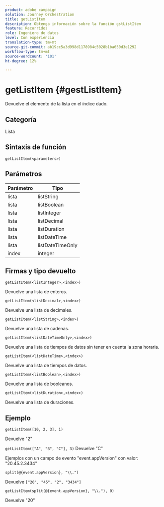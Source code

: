 ```yaml
---
product: adobe campaign
solution: Journey Orchestration
title: getListItem
description: Obtenga información sobre la función gstListItem
feature: Recorridos
role: Ingeniero de datos
level: Con experiencia
translation-type: tm+mt
source-git-commit: ab19cc5a3d998d1178984c5028b1ba650d3e1292
workflow-type: tm+mt
source-wordcount: '101'
ht-degree: 12%

---
```



# getListItem {#gestListItem}

Devuelve el elemento de la lista en el índice dado.

## Categoría

Lista

## Sintaxis de función

`getListItem(<parameters>)`

## Parámetros

| Parámetro | Tipo |
|-----------|------------------|
| lista | listString |
| lista | listBoolean |
| lista | listInteger |
| lista | listDecimal |
| lista | listDuration |
| lista | listDateTime |
| lista | listDateTimeOnly |
| index | integer |

## Firmas y tipo devuelto

`getListItem(<listInteger>,<index>)`

Devuelve una lista de enteros.

`getListItem(<listDecimal>,<index>)`

Devuelve una lista de decimales.

`getListItem(<listString>,<index>)`

Devuelve una lista de cadenas.

`getListItem(<listDateTimeOnly>,<index>)`

Devuelve una lista de tiempos de datos sin tener en cuenta la zona horaria.

`getListItem(<listDateTime>,<index>)`

Devuelve una lista de tiempos de datos.

`getListItem(<listBoolean>,<index>)`

Devuelve una lista de booleanos.

`getListItem(<listDuration>,<index>)`

Devuelve una lista de duraciones.

## Ejemplo

`getListItem([10, 2, 3], 1)`

Devuelve &quot;2&quot;

`getListItem(["A", "B", "C"], 3)`
Devuelve &quot;C&quot;

Ejemplos con un campo de evento &quot;event.appVersion&quot; con valor: &quot;20.45.2.3434&quot;

`split(@{event.appVersion}, "\\.")`

Devuelve `["20", "45", "2", "3434"]`

`getListItem(split(@{event.appVersion}, "\\."), 0)`

Devuelve &quot;20&quot;